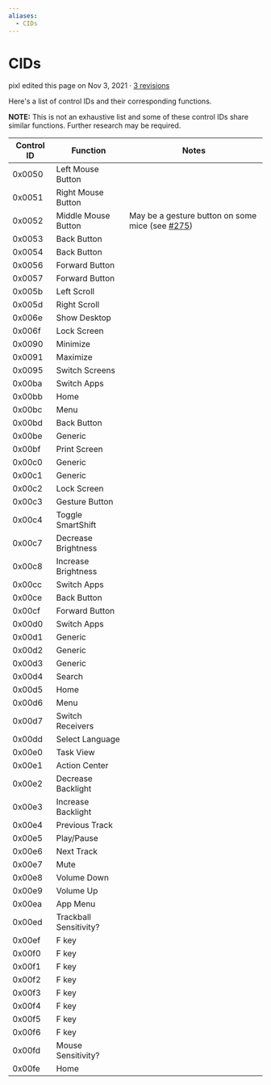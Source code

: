 ```yaml
---
aliases:
  - CIDs
---
```

# CIDs

pixl edited this page on Nov 3, 2021 · [3 revisions](https://github.com/PixlOne/logiops/wiki/CIDs/_history)

Here's a list of control IDs and their corresponding functions.

**NOTE:** This is not an exhaustive list and some of these control IDs share similar functions. Further research may be required.

  

| Control ID | Function               | Notes                                                                                            |
| ---------- | ---------------------- | ------------------------------------------------------------------------------------------------ |
| 0x0050     | Left Mouse Button      |                                                                                                  |
| 0x0051     | Right Mouse Button     |                                                                                                  |
| 0x0052     | Middle Mouse Button    | May be a gesture button on some mice (see [#275](https://github.com/PixlOne/logiops/issues/275)) |
| 0x0053     | Back Button            |                                                                                                  |
| 0x0054     | Back Button            |                                                                                                  |
| 0x0056     | Forward Button         |                                                                                                  |
| 0x0057     | Forward Button         |                                                                                                  |
| 0x005b     | Left Scroll            |                                                                                                  |
| 0x005d     | Right Scroll           |                                                                                                  |
| 0x006e     | Show Desktop           |                                                                                                  |
| 0x006f     | Lock Screen            |                                                                                                  |
| 0x0090     | Minimize               |                                                                                                  |
| 0x0091     | Maximize               |                                                                                                  |
| 0x0095     | Switch Screens         |                                                                                                  |
| 0x00ba     | Switch Apps            |                                                                                                  |
| 0x00bb     | Home                   |                                                                                                  |
| 0x00bc     | Menu                   |                                                                                                  |
| 0x00bd     | Back Button            |                                                                                                  |
| 0x00be     | Generic                |                                                                                                  |
| 0x00bf     | Print Screen           |                                                                                                  |
| 0x00c0     | Generic                |                                                                                                  |
| 0x00c1     | Generic                |                                                                                                  |
| 0x00c2     | Lock Screen            |                                                                                                  |
| 0x00c3     | Gesture Button         |                                                                                                  |
| 0x00c4     | Toggle SmartShift      |                                                                                                  |
| 0x00c7     | Decrease Brightness    |                                                                                                  |
| 0x00c8     | Increase Brightness    |                                                                                                  |
| 0x00cc     | Switch Apps            |                                                                                                  |
| 0x00ce     | Back Button            |                                                                                                  |
| 0x00cf     | Forward Button         |                                                                                                  |
| 0x00d0     | Switch Apps            |                                                                                                  |
| 0x00d1     | Generic                |                                                                                                  |
| 0x00d2     | Generic                |                                                                                                  |
| 0x00d3     | Generic                |                                                                                                  |
| 0x00d4     | Search                 |                                                                                                  |
| 0x00d5     | Home                   |                                                                                                  |
| 0x00d6     | Menu                   |                                                                                                  |
| 0x00d7     | Switch Receivers       |                                                                                                  |
| 0x00dd     | Select Language        |                                                                                                  |
| 0x00e0     | Task View              |                                                                                                  |
| 0x00e1     | Action Center          |                                                                                                  |
| 0x00e2     | Decrease Backlight     |                                                                                                  |
| 0x00e3     | Increase Backlight     |                                                                                                  |
| 0x00e4     | Previous Track         |                                                                                                  |
| 0x00e5     | Play/Pause             |                                                                                                  |
| 0x00e6     | Next Track             |                                                                                                  |
| 0x00e7     | Mute                   |                                                                                                  |
| 0x00e8     | Volume Down            |                                                                                                  |
| 0x00e9     | Volume Up              |                                                                                                  |
| 0x00ea     | App Menu               |                                                                                                  |
| 0x00ed     | Trackball Sensitivity? |                                                                                                  |
| 0x00ef     | F key                  |                                                                                                  |
| 0x00f0     | F key                  |                                                                                                  |
| 0x00f1     | F key                  |                                                                                                  |
| 0x00f2     | F key                  |                                                                                                  |
| 0x00f3     | F key                  |                                                                                                  |
| 0x00f4     | F key                  |                                                                                                  |
| 0x00f5     | F key                  |                                                                                                  |
| 0x00f6     | F key                  |                                                                                                  |
| 0x00fd     | Mouse Sensitivity?     |                                                                                                  |
| 0x00fe     | Home                   |                                                                                                  |